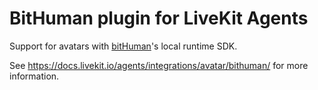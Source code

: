 # BitHuman plugin for LiveKit Agents

Support for avatars with [bitHuman](https://www.bithuman.ai/)'s local runtime SDK.

See https://docs.livekit.io/agents/integrations/avatar/bithuman/ for more information.
